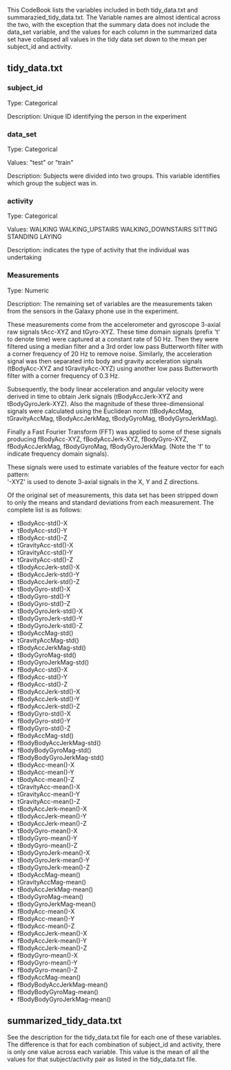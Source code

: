 This CodeBook lists the variables included in both tidy_data.txt and 
summarazied_tidy_data.txt. The Variable names are almost identical 
across the two, with the exception that the summary data does not include
the data_set variable, and the values for each column in the summarized
data set have collapsed all values in the tidy data set down to the mean
per subject_id and activity.

## tidy_data.txt

### subject_id
Type: Categorical

Description: Unique ID identifying the person in the experiment

### data_set
Type: Categorical

Values: "test" or "train"

Description: Subjects were divided into two groups. This variable identifies which group the subject was in.


### activity
Type: Categorical

Values: WALKING WALKING_UPSTAIRS WALKING_DOWNSTAIRS SITTING STANDING LAYING

Description: indicates the type of activity that the individual was undertaking

### Measurements
Type: Numeric

Description: The remaining set of variables are the measurements taken from
the sensors in the Galaxy phone use in the experiment. 

These measurements come from the accelerometer and gyroscope 3-axial raw 
signals tAcc-XYZ and tGyro-XYZ. These time domain signals (prefix 't' to 
denote time) were captured at a constant rate of 50 Hz. Then they were filtered 
using a median filter and a 3rd order low pass Butterworth filter with a corner 
frequency of 20 Hz to remove noise. Similarly, the acceleration signal was then 
separated into body and gravity acceleration signals (tBodyAcc-XYZ and tGravityAcc-XYZ) 
using another low pass Butterworth filter with a corner frequency of 0.3 Hz. 

Subsequently, the body linear acceleration and angular velocity were derived in 
time to obtain Jerk signals (tBodyAccJerk-XYZ and tBodyGyroJerk-XYZ). Also the 
magnitude of these three-dimensional signals were calculated using the Euclidean 
norm (tBodyAccMag, tGravityAccMag, tBodyAccJerkMag, tBodyGyroMag, tBodyGyroJerkMag). 

Finally a Fast Fourier Transform (FFT) was applied to some of these signals producing 
fBodyAcc-XYZ, fBodyAccJerk-XYZ, fBodyGyro-XYZ, fBodyAccJerkMag, fBodyGyroMag, 
fBodyGyroJerkMag. (Note the 'f' to indicate frequency domain signals). 

These signals were used to estimate variables of the feature vector for each pattern:  
'-XYZ' is used to denote 3-axial signals in the X, Y and Z directions.

Of the original set of measurements, this data set has been stripped down to only the means and 
standard deviations from each measurement. The complete list is as follows:

* tBodyAcc-std()-X
* tBodyAcc-std()-Y
* tBodyAcc-std()-Z
* tGravityAcc-std()-X
* tGravityAcc-std()-Y
* tGravityAcc-std()-Z
* tBodyAccJerk-std()-X
* tBodyAccJerk-std()-Y
* tBodyAccJerk-std()-Z
* tBodyGyro-std()-X
* tBodyGyro-std()-Y
* tBodyGyro-std()-Z
* tBodyGyroJerk-std()-X
* tBodyGyroJerk-std()-Y
* tBodyGyroJerk-std()-Z
* tBodyAccMag-std()
* tGravityAccMag-std()
* tBodyAccJerkMag-std()
* tBodyGyroMag-std()
* tBodyGyroJerkMag-std()
* fBodyAcc-std()-X
* fBodyAcc-std()-Y
* fBodyAcc-std()-Z
* fBodyAccJerk-std()-X
* fBodyAccJerk-std()-Y
* fBodyAccJerk-std()-Z
* fBodyGyro-std()-X
* fBodyGyro-std()-Y
* fBodyGyro-std()-Z
* fBodyAccMag-std()
* fBodyBodyAccJerkMag-std()
* fBodyBodyGyroMag-std()
* fBodyBodyGyroJerkMag-std()
* tBodyAcc-mean()-X
* tBodyAcc-mean()-Y
* tBodyAcc-mean()-Z
* tGravityAcc-mean()-X
* tGravityAcc-mean()-Y
* tGravityAcc-mean()-Z
* tBodyAccJerk-mean()-X
* tBodyAccJerk-mean()-Y
* tBodyAccJerk-mean()-Z
* tBodyGyro-mean()-X
* tBodyGyro-mean()-Y
* tBodyGyro-mean()-Z
* tBodyGyroJerk-mean()-X
* tBodyGyroJerk-mean()-Y
* tBodyGyroJerk-mean()-Z
* tBodyAccMag-mean()
* tGravityAccMag-mean()
* tBodyAccJerkMag-mean()
* tBodyGyroMag-mean()
* tBodyGyroJerkMag-mean()
* fBodyAcc-mean()-X
* fBodyAcc-mean()-Y
* fBodyAcc-mean()-Z
* fBodyAccJerk-mean()-X
* fBodyAccJerk-mean()-Y
* fBodyAccJerk-mean()-Z
* fBodyGyro-mean()-X
* fBodyGyro-mean()-Y
* fBodyGyro-mean()-Z
* fBodyAccMag-mean()
* fBodyBodyAccJerkMag-mean()
* fBodyBodyGyroMag-mean()
* fBodyBodyGyroJerkMag-mean()

## summarized_tidy_data.txt
See the description for the tidy_data.txt file for each one of these variables.
The difference is that for each combination of subject_id and activity, there
is only one value across each variable. This value is the mean of all the values
for that subject/activity pair as listed in the tidy_data.txt file.